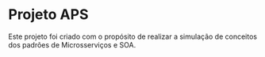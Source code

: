 # Projeto APS
Este projeto foi criado com o propósito de realizar a simulação de conceitos
dos padrões de Microsserviços e SOA.
